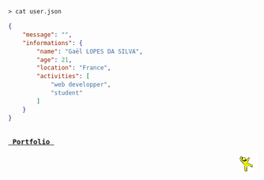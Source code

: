 <!--- 2024-12-02T08:36:16.614 --->

```shell
> cat user.json
```

```json
{
    "message": "",
    "informations": {
        "name": "Gaël LOPES DA SILVA",
        "age": 21,
        "location": "France",
        "activities": [
            "web developper",
            "student"
        ]
    }
}
```

<a href="https://gael-lopes-da-silva.github.io/portfolio/"><kbd><br>&nbsp;<b>Portfolio</b>&nbsp;<br><br></kbd></a>
<img align="right" style="width: 37px;" title="Behold the yellow dancing man. Do not question him!" alt="Alas, he went..." src="./assets/yellow_man.gif">
